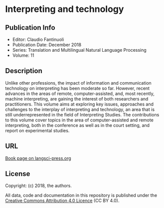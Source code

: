 # Interpreting and technology

## Publication Info

- Editor: Claudio Fantinuoli
- Publication Date: December 2018
- Series: Translation and Multilingual Natural Language Processing 
- Volume: 11

## Description

Unlike other professions, the impact of information and communication technology on interpreting has been moderate so far. However, recent advances in the areas of remote, computer-assisted, and, most recently, machine interpreting, are gaining the interest of both researchers and practitioners. This volume aims at exploring key issues, approaches and challenges to the interplay of interpreting and technology, an area that is still underrepresented in the field of Interpreting Studies. The contributions to this volume cover topics in the area of computer-assisted and remote interpreting, both in the conference as well as in the court setting, and report on experimental studies.

## URL

[Book page on langsci-press.org](http://langsci-press.org/catalog/book/209)


## License

Copyright: (c) 2018, the authors.

All data, code and documentation in this repository is published under the
[Creative Commons Attribution 4.0 Licence](http://creativecommons.org/licenses/by/4.0/)
(CC BY 4.0).
